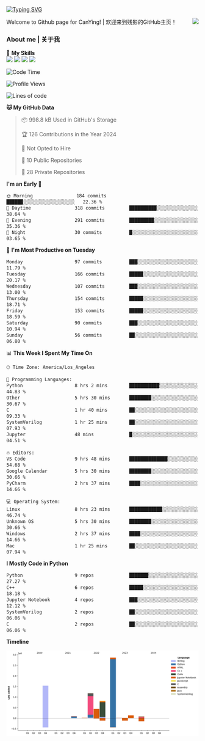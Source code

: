 [![Typing SVG](https://readme-typing-svg.herokuapp.com?size=25&duration=3500&color=00FFFF&vCenter=true&width=250&height=40&lines=Hi+Welcome+%F0%9F%91%8B%F0%9F%8F%BB;I'm+CanYing|残影)](https://git.io/typing-svg)

<a href="#">
  <img align="right" src="https://github-readme-stats.vercel.app/api?username=CanYing0913&count_private=true&rank_icon=github&show_icons=true&bg_color=15,f2f7fd,E0EAFC&" />
</a>

Welcome to Github page for CanYing! | 欢迎来到残影的GitHub主页！

### About me | 关于我

🌟 **My Skills**  
![](https://img.shields.io/badge/-C-A8B9CC?style=flat-square&logo=C&logoColor=fff)
![](https://img.shields.io/badge/-C++-00599C?style=flat-square&logo=Cpp&logoColor=fff)
![](https://img.shields.io/badge/-Python-3776AB?style=flat-square&logo=Python&logoColor=fff)
![](https://img.shields.io/badge/-Linux-000000?style=flat-square&logo=Linux&logoColor=fff)

<!--START_SECTION:waka-->
![Code Time](http://img.shields.io/badge/Code%20Time-105%20hrs%206%20mins-blue)

![Profile Views](http://img.shields.io/badge/Profile%20Views-0-blue)

![Lines of code](https://img.shields.io/badge/From%20Hello%20World%20I%27ve%20Written-7.1%20million%20lines%20of%20code-blue)

**🐱 My GitHub Data** 

> 📦 998.8 kB Used in GitHub's Storage 
 > 
> 🏆 126 Contributions in the Year 2024
 > 
> 🚫 Not Opted to Hire
 > 
> 📜 10 Public Repositories 
 > 
> 🔑 28 Private Repositories 
 > 
**I'm an Early 🐤** 

```text
🌞 Morning                184 commits         ██████░░░░░░░░░░░░░░░░░░░   22.36 % 
🌆 Daytime                318 commits         ██████████░░░░░░░░░░░░░░░   38.64 % 
🌃 Evening                291 commits         █████████░░░░░░░░░░░░░░░░   35.36 % 
🌙 Night                  30 commits          █░░░░░░░░░░░░░░░░░░░░░░░░   03.65 % 
```
📅 **I'm Most Productive on Tuesday** 

```text
Monday                   97 commits          ███░░░░░░░░░░░░░░░░░░░░░░   11.79 % 
Tuesday                  166 commits         █████░░░░░░░░░░░░░░░░░░░░   20.17 % 
Wednesday                107 commits         ███░░░░░░░░░░░░░░░░░░░░░░   13.00 % 
Thursday                 154 commits         █████░░░░░░░░░░░░░░░░░░░░   18.71 % 
Friday                   153 commits         █████░░░░░░░░░░░░░░░░░░░░   18.59 % 
Saturday                 90 commits          ███░░░░░░░░░░░░░░░░░░░░░░   10.94 % 
Sunday                   56 commits          ██░░░░░░░░░░░░░░░░░░░░░░░   06.80 % 
```


📊 **This Week I Spent My Time On** 

```text
🕑︎ Time Zone: America/Los_Angeles

💬 Programming Languages: 
Python                   8 hrs 2 mins        ███████████░░░░░░░░░░░░░░   44.83 % 
Other                    5 hrs 30 mins       ████████░░░░░░░░░░░░░░░░░   30.67 % 
C                        1 hr 40 mins        ██░░░░░░░░░░░░░░░░░░░░░░░   09.33 % 
SystemVerilog            1 hr 25 mins        ██░░░░░░░░░░░░░░░░░░░░░░░   07.93 % 
Jupyter                  48 mins             █░░░░░░░░░░░░░░░░░░░░░░░░   04.51 % 

🔥 Editors: 
VS Code                  9 hrs 48 mins       ██████████████░░░░░░░░░░░   54.68 % 
Google Calendar          5 hrs 30 mins       ████████░░░░░░░░░░░░░░░░░   30.66 % 
PyCharm                  2 hrs 37 mins       ████░░░░░░░░░░░░░░░░░░░░░   14.66 % 

💻 Operating System: 
Linux                    8 hrs 23 mins       ████████████░░░░░░░░░░░░░   46.74 % 
Unknown OS               5 hrs 30 mins       ████████░░░░░░░░░░░░░░░░░   30.66 % 
Windows                  2 hrs 37 mins       ████░░░░░░░░░░░░░░░░░░░░░   14.66 % 
Mac                      1 hr 25 mins        ██░░░░░░░░░░░░░░░░░░░░░░░   07.94 % 
```

**I Mostly Code in Python** 

```text
Python                   9 repos             ███████░░░░░░░░░░░░░░░░░░   27.27 % 
C++                      6 repos             █████░░░░░░░░░░░░░░░░░░░░   18.18 % 
Jupyter Notebook         4 repos             ███░░░░░░░░░░░░░░░░░░░░░░   12.12 % 
SystemVerilog            2 repos             ██░░░░░░░░░░░░░░░░░░░░░░░   06.06 % 
C                        2 repos             ██░░░░░░░░░░░░░░░░░░░░░░░   06.06 % 
```



**Timeline**

![Lines of Code chart](https://raw.githubusercontent.com/CanYing0913/CanYing0913/master/assets/bar_graph.png)


<!--END_SECTION:waka-->
